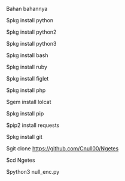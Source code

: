 Bahan bahannya

$pkg install python

$pkg install python2

$pkg install python3

$pkg install bash

$pkg install ruby

$pkg install figlet

$pkg install php

$gem install lolcat

$pkg install pip

$pip2 install requests

$pkg install git

$git clone https://github.com/Cnull00/Ngetes

$cd Ngetes

$python3 null_enc.py
